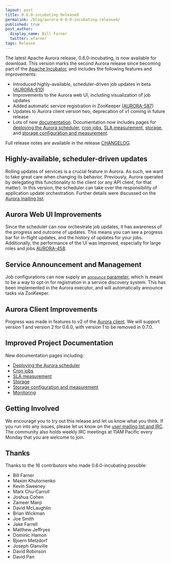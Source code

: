 ```yaml
---
layout: post
title: 0.6.0-incubating Released
permalink: /blog/aurora-0-6-0-incubating-released/
published: true
post_author:
  display_name: Bill Farner
  twitter: wfarner
tags: Release
---
```


The latest Apache Aurora release, 0.6.0-incubating, is now available for download. This version marks the second Aurora release since becoming part of the [Apache Incubator](http://incubator.apache.org), and includes the following features and improvements:

 * Introduced highly-available, scheduler-driven job updates in beta ([AURORA-610](https://issues.apache.org/jira/browse/AURORA-610))
 * Improvements to the Aurora web UI, including visualization of job updates
 * Added automatic service registration in ZooKeeper ([AURORA-587](https://issues.apache.org/jira/browse/AURORA-587))
 * Updates to Aurora client version two, deprecation of v1 coming in future release
 * Lots of new  [documentation](http://aurora.apache.org/documentation/0.6.0-incubating/). Documentation now includes pages for [deploying the Aurora scheduler](http://aurora.apache.org/documentation/0.6.0-incubating/deploying-aurora-scheduler/), [cron jobs](http://aurora.apache.org/documentation/0.6.0-incubating/cron-jobs/), [SLA measurement](http://aurora.apache.org/documentation/0.6.0-incubating/sla/), [storage](http://aurora.apache.org/documentation/0.6.0-incubating/storage/), and [storage configuration and measurement](http://aurora.apache.org/documentation/0.6.0-incubating/storage-config/).

Full release notes are available in the release [CHANGELOG](https://gitbox.apache.org/repos/asf?p=aurora.git&f=CHANGELOG&hb=refs/tags/rel/0.6.0-incubating).

## Highly-available, scheduler-driven updates
Rolling updates of services is a crucial feature in Aurora. As such, we
want to take great care when changing its behavior. Previously, Aurora operated
by delegating this functionality to the client (or any API client, for that
matter). In this version, the scheduler can take over the
responsibility of application update orchestration. Further details were discussed on the [Aurora mailing list](http://mail-archives.apache.org/mod_mbox/aurora-dev/201407.mbox/%3CCAGRA8uMxwVDokp_iHXhNru2gd-x_nM%2BDYAurpfAO6wuX7%3DnHFw%40mail.gmail.com%3E).

## Aurora Web UI Improvements
Since the scheduler can now orchestrate job updates, it has awareness of the progress and outcome of updates.  This means you can see a progress bar for in-flight updates, and the history of updates for your jobs.  Additionally, the performance of the UI was improved, especially for large roles and jobs [AURORA-458](https://issues.apache.org/jira/browse/AURORA-458).

## Service Announcement and Management
Job configurations can now supply an [`announce` parameter](http://aurora.apache.org/documentation/0.6.0-incubating/configuration-reference/#announcer-objects), which is meant to be a way to opt-in for registration in a service discovery system. This has been implemented in the Aurora executor, and will automatically announce tasks via ZooKeeper.

## Aurora Client Improvements
Progress was made in features to v2 of the [Aurora client](http://aurora.apache.org/documentation/0.6.0-incubating/client-commands/). We will support version 1 and version 2 for 0.6.0, with version 1 to be removed in 0.7.0.

## Improved Project Documentation
New documentation pages including:

 * [Deploying the Aurora scheduler](http://aurora.apache.org/documentation/0.6.0-incubating/deploying-aurora-scheduler/)
 * [Cron jobs](http://aurora.apache.org/documentation/0.6.0-incubating/cron-jobs/)
 * [SLA measurement](http://aurora.apache.org/documentation/0.6.0-incubating/sla/)
 * [Storage](http://aurora.apache.org/documentation/0.6.0-incubating/storage/)
 * [Storage configuration and measurement](http://aurora.apache.org/documentation/0.6.0-incubating/storage-config/)
 * [Monitoring](http://aurora.apache.org/documentation/0.6.0-incubating/monitoring/)

## Getting Involved
We encourage you to try out this release and let us know what you think. If you run into any issues, please let us know on the [user mailing list and IRC](https://aurora.apache.org/community). The community also holds weekly IRC meetings at 11AM Pacific every Monday that you are welcome to join.

## Thanks
Thanks to the 16 contributors who made 0.6.0-incubating possible:

* Bill Farner
* Maxim Khutornenko
* Kevin Sweeney
* Mark Chu-Carroll
* Joshua Cohen
* Zameer Manji
* David McLaughlin
* Brian Wickman
* Joe Smith
* Jake Farrell
* Matthew Jeffryes
* Dominic Hamon
* Bjoern Metzdorf
* Joseph Glanville
* David Robinson
* David Pan
